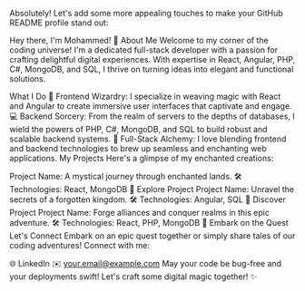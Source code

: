 
Absolutely! Let's add some more appealing touches to make your GitHub README profile stand out:

Hey there, I'm Mohammed! 👋
About Me
Welcome to my corner of the coding universe! I'm a dedicated full-stack developer with a passion for crafting delightful digital experiences. With expertise in React, Angular, PHP, C#, MongoDB, and SQL, I thrive on turning ideas into elegant and functional solutions.

What I Do
🚀 Frontend Wizardry: I specialize in weaving magic with React and Angular to create immersive user interfaces that captivate and engage.
💻 Backend Sorcery: From the realm of servers to the depths of databases, I wield the powers of PHP, C#, MongoDB, and SQL to build robust and scalable backend systems.
🔗 Full-Stack Alchemy: I love blending frontend and backend technologies to brew up seamless and enchanting web applications.
My Projects
Here's a glimpse of my enchanted creations:

Project Name: A mystical journey through enchanted lands.
🛠️ Technologies: React, MongoDB
🌟 Explore Project
Project Name: Unravel the secrets of a forgotten kingdom.
🛠️ Technologies: Angular, SQL
🌟 Discover Project
Project Name: Forge alliances and conquer realms in this epic adventure.
🛠️ Technologies: React, PHP, MongoDB
🌟 Embark on the Quest
Let's Connect
Embark on an epic quest together or simply share tales of our coding adventures! Connect with me:

🌐 LinkedIn
✉️ your.email@example.com
May your code be bug-free and your deployments swift! Let's craft some digital magic together! ✨

